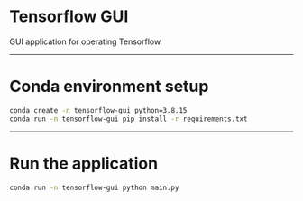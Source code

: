 # Tensorflow GUI
GUI application for operating Tensorflow

___

# Conda environment setup

```bash
conda create -n tensorflow-gui python=3.8.15
conda run -n tensorflow-gui pip install -r requirements.txt
```

___

# Run the application

```bash
conda run -n tensorflow-gui python main.py
```
